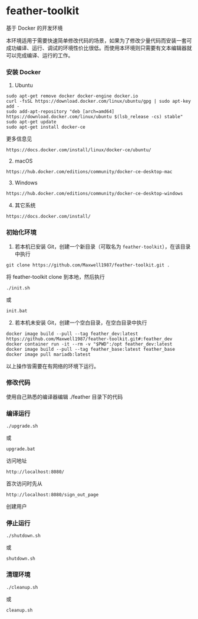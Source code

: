 # feather-toolkit
基于 Docker 的开发环境

本环境适用于需要快速简单修改代码的场景，如果为了修改少量代码而安装一套可成功编译、运行、调试的环境性价比很低。而使用本环境则只需要有文本编辑器就可以完成编译、运行的工作。

### 安装 Docker

1. Ubuntu
```
sudo apt-get remove docker docker-engine docker.io
curl -fsSL https://download.docker.com/linux/ubuntu/gpg | sudo apt-key add -
sudo add-apt-repository "deb [arch=amd64] https://download.docker.com/linux/ubuntu $(lsb_release -cs) stable"
sudo apt-get update
sudo apt-get install docker-ce
```
更多信息见
```
https://docs.docker.com/install/linux/docker-ce/ubuntu/
```

2. macOS
```
https://hub.docker.com/editions/community/docker-ce-desktop-mac
```

3. Windows
```
https://hub.docker.com/editions/community/docker-ce-desktop-windows
```

4. 其它系统
```
https://docs.docker.com/install/
```

### 初始化环境
1. 若本机已安装 Git，创建一个新目录（可取名为 `feather-toolkit`），在该目录中执行
```
git clone https://github.com/Maxwell1987/feather-toolkit.git .
```
将 feather-toolkit clone 到本地，然后执行
```
./init.sh
```
或
```
init.bat
```

2. 若本机未安装 Git，创建一个空白目录，在空白目录中执行
```
docker image build --pull --tag feather_dev:latest https://github.com/Maxwell1987/feather-toolkit.git#:feather_dev
docker container run -it --rm -v "$PWD":/opt feather_dev:latest
docker image build --pull --tag feather_base:latest feather_base
docker image pull mariadb:latest
```
以上操作皆需要在有网络的环境下运行。

### 修改代码
使用自己熟悉的编译器编辑 ./feather 目录下的代码

### 编译运行
```
./upgrade.sh
```
或
```
upgrade.bat
```

访问地址
```
http://localhost:8080/
```
首次访问时先从
```
http://localhost:8080/sign_out_page
```
创建用户

### 停止运行
```
./shutdown.sh
```
或
```
shutdown.sh
```

### 清理环境
```
./cleanup.sh
```
或
```
cleanup.sh
```
